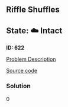 ## Riffle Shuffles

## State: :cloud: **Intact**

**ID: 622**

[Problem Description](https://projecteuler.net/problem=622)

[Source code](main.cpp)

### Solution
0